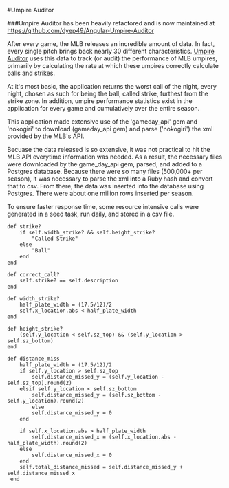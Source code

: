 #Umpire Auditor

###Umpire Auditor has been heavily refactored and is now maintained at https://github.com/dyep49/Angular-Umpire-Auditor


After every game, the MLB releases an incredible amount of data. In fact, every single pitch brings back nearly 30 different characteristics. [Umpire Auditor](http://umpireauditor.herokuapp.com) uses this data to track (or audit) the performance of MLB umpires, primarily by calculating the rate at which these umpires correctly calculate balls and strikes.

At it's most basic, the application returns the worst call of the night, every night, chosen as such for being the ball, called strike, furthest from the strike zone. In addition, umpire performance statistics exist in the application for every game and cumulatively over the entire season.

This application made extensive use of the 'gameday_api' gem and 'nokogiri' to download (gameday_api gem) and parse ('nokogiri') the xml provided by the MLB's API. 

Becuase the data released is so extensive, it was not practical to hit the MLB API everytime information was needed. As a result, the necessary files were downloaded by the game_day_api gem, parsed, and added to a Postgres database. Because there were so many files (500,000+ per season), it was necessary to parse the xml into a Ruby hash and convert that to csv. From there, the data was inserted into the database using Postgres. There were about one million rows inserted per season. 

To ensure faster response time, some resource intensive calls were generated in a seed task, run daily, and stored in a csv file.


```
def strike?
    if self.width_strike? && self.height_strike?
        "Called Strike"
    else
        "Ball"
    end
end

def correct_call?
    self.strike? == self.description
end

def width_strike?
    half_plate_width = (17.5/12)/2
    self.x_location.abs < half_plate_width 
end

def height_strike?
    (self.y_location < self.sz_top) && (self.y_location > self.sz_bottom)
end

def distance_miss
    half_plate_width = (17.5/12)/2
    if self.y_location > self.sz_top
        self.distance_missed_y = (self.y_location - self.sz_top).round(2)
    elsif self.y_location < self.sz_bottom 
        self.distance_missed_y = (self.sz_bottom - self.y_location).round(2)
        else
        self.distance_missed_y = 0
    end

    if self.x_location.abs > half_plate_width
        self.distance_missed_x = (self.x_location.abs - half_plate_width).round(2)
    else
        self.distance_missed_x = 0
    end
    self.total_distance_missed = self.distance_missed_y + self.distance_missed_x
 end
 ```
